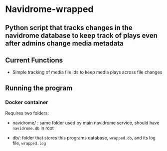 # Navidrome-wrapped

## Python script that tracks changes in the navidrome database to keep track of plays even after admins change media metadata

## Current Functions

- Simple tracking of media file ids to keep media plays across file changes

## Running the program

### Docker container

Requires two folders:

- navidrome/ : same folder used by main navidrome service, should have `navidrome.db` in root

- db/: folder that stores this programs database, `wrapped.db`, and its log file, `wrapped.log`